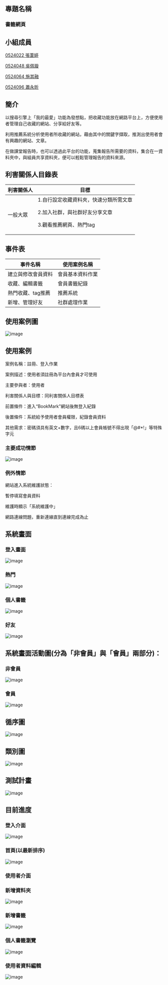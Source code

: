 ## 專題名稱
### 書籤網頁

## 小組成員
<p><a href="https://github.com/u0524022/Ting">0524022 張葦婷</a>
<p><a href="https://github.com/toast619/0524048">0524048 吳佩璇</a>
<p><a href="https://github.com/u0524064/0524064">0524064 施其融</a>  
<p><a href="https://github.com/u0524096">0524096 蕭永昕</a>
  
## 簡介
以搜尋引擎上「我的最愛」功能為發想點，把收藏功能放在網路平台上，方便使用者管理自己收藏的網站、分享給好友等。
<p>利用推薦系統分析使用者所收藏的網站，藉由其中的關鍵字擷取，推測出使用者會有興趣的網站、文章。</p>
<p>在做課堂報告時，也可以透過此平台的功能，蒐集報告所需要的資料，集合在一資料夾中，與組員共享資料夾，便可以輕鬆管理報告的資料來源。</p>

## 利害關係人目錄表
利害關係人|  目標 
---------|-------
一般大眾|1.自行設定收藏資料夾，快速分類所需文章</p>2.加入社群，與社群好友分享文章</p>3.觀看推薦網頁、熱門tag</p>


## 事件表
事件名稱|  使用案例名稱 
---------|-------
建立與修改會員資料|會員基本資料作業
收藏、編輯書籤|會員書籤紀錄
熱門收藏、tag推薦|推薦系統
新增、管理好友|社群處理作業

## 使用案例圖
![image](https://github.com/u0524064/0524048/blob/master/%E4%BD%BF%E7%94%A8%E6%A1%88%E4%BE%8B%E5%9C%96.png?raw=true)

## 使用案例
<p>案例名稱：註冊、登入作業</p>
案例描述：使用者須註冊為平台內會員才可使用</p>
主要參與者：使用者</p>
利害關係人與目標：同利害關係人目標表</p>
前置條件：進入“BookMark”網站後無登入紀錄</p>
後置條件：系統給予使用者會員權限，紀錄會員資料</p>
其他需求：密碼須具有英文+數字，且6碼以上會員帳號不得出現「@#*!」等特殊字元</p>

### 主要成功情節
![image](https://github.com/u0524064/0524048/blob/master/%E4%B8%BB%E8%A6%81%E6%88%90%E5%8A%9F%E6%83%85%E7%AF%80.png?raw=true)
### 例外情節
<p>網站進入系統維護狀態：</p>
暫停填寫會員資料</p>
維護時顯示「系統維護中」</p>
網路連線問題，重新連線直到連線完成為止</p>


## 系統畫面
### 登入畫面
![image](https://github.com/u0524064/0524048/blob/master/%E7%99%BB%E5%85%A5.png?raw=true)
### 熱門
![image](https://github.com/u0524064/0524048/blob/master/%E7%86%B1%E9%96%80.png?raw=true)
### 個人書籤
![image](https://github.com/u0524064/0524048/blob/master/%E5%80%8B%E4%BA%BA.png?raw=true)
### 好友
![image](https://github.com/u0524064/0524048/blob/master/%E5%A5%BD%E5%8F%8B.png?raw=true)

## 系統畫面活動圖(分為「非會員」與「會員」兩部分)：
### 非會員</p>
![image](https://github.com/u0524064/0524048/blob/master/%E6%B4%BB%E5%8B%95%E5%9C%96(%E9%9D%9E%E6%9C%83%E5%93%A1).png?raw=true)
### 會員</p>
![image](https://github.com/u0524064/0524048/blob/master/%E6%B4%BB%E5%8B%95%E5%9C%96(%E6%9C%83%E5%93%A1).png?raw=true)

## 循序圖
![image](https://github.com/u0524064/0524048/blob/master/%E5%BE%AA%E5%BA%8F%E5%9C%96.png?raw=true)
## 類別圖
![image](https://github.com/u0524064/0524048/blob/master/%E9%A1%9E%E5%88%A5%E5%9C%96.png?raw=true)
## 測試計畫
![image](https://github.com/u0524064/0524048/blob/master/%E6%B8%AC%E8%A9%A6%E8%A8%88%E7%95%AB.png?raw=true)


## 目前進度
### 登入介面
![image](https://github.com/u0524064/0524048/blob/master/%E7%9B%AE%E5%89%8D%E9%80%B2%E5%BA%A6-%E7%99%BB%E5%85%A5%E4%BB%8B%E9%9D%A2.png?raw=true)

### 首頁(以最新排序)
![image](https://github.com/u0524064/0524048/blob/master/%E7%9B%AE%E5%89%8D%E9%80%B2%E5%BA%A6-%E9%A6%96%E9%A0%81.png?raw=true)</p>
### 使用者介面
### 新增資料夾
![image](https://github.com/u0524064/0524048/blob/master/%E7%9B%AE%E5%89%8D%E9%80%B2%E5%BA%A6-%E4%BD%BF%E7%94%A8%E8%80%85%E4%BB%8B%E9%9D%A21.png?raw=true)
### 新增書籤
![image](https://github.com/u0524064/0524048/blob/master/%E7%9B%AE%E5%89%8D%E9%80%B2%E5%BA%A6-%E4%BD%BF%E7%94%A8%E8%80%85%E4%BB%8B%E9%9D%A22.png?raw=true)
### 個人書籤瀏覽
![image](https://github.com/u0524064/0524048/blob/master/%E7%9B%AE%E5%89%8D%E9%80%B2%E5%BA%A6-%E4%BD%BF%E7%94%A8%E8%80%85%E4%BB%8B%E9%9D%A23.png?raw=true)

### 使用者資料編輯
![image](https://github.com/u0524064/0524048/blob/master/%E7%9B%AE%E5%89%8D%E9%80%B2%E5%BA%A6-%E4%BD%BF%E7%94%A8%E8%80%85%E8%B3%87%E6%96%99%E7%B7%A8%E8%BC%AF.png?raw=true)


